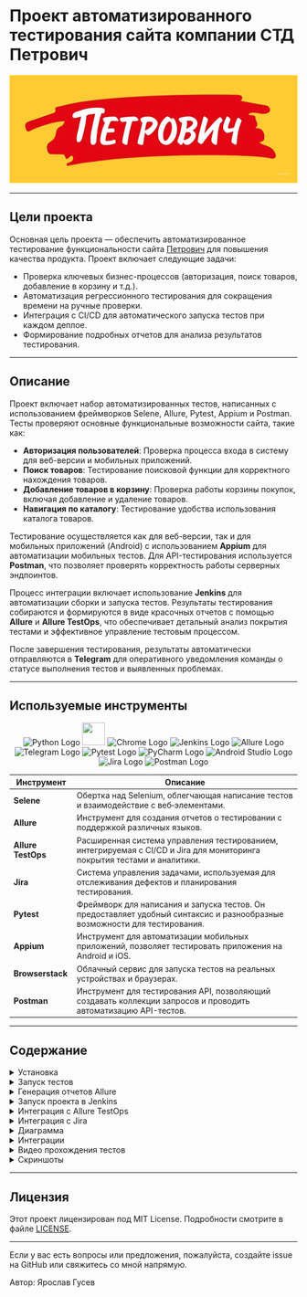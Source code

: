 # Проект автоматизированного тестирования сайта компании СТД Петрович

[![Логотип Петрович](https://github.com/yarskii/petrovich/blob/main/resources/screenshots/logo_petrovich.jpeg)](https://petrovich.ru/)

---

## Цели проекта

Основная цель проекта — обеспечить автоматизированное тестирование функциональности
сайта [Петрович](https://petrovich.ru/) для повышения качества продукта. Проект включает следующие задачи:

- Проверка ключевых бизнес-процессов (авторизация, поиск товаров, добавление в корзину и т.д.).
- Автоматизация регрессионного тестирования для сокращения времени на ручные проверки.
- Интеграция с CI/CD для автоматического запуска тестов при каждом деплое.
- Формирование подробных отчетов для анализа результатов тестирования.

---

## Описание

Проект включает набор автоматизированных тестов, написанных с использованием фреймворков Selene, Allure, Pytest, Appium
и Postman. Тесты проверяют основные функциональные возможности сайта, такие как:

- **Авторизация пользователей**: Проверка процесса входа в систему для веб-версии и мобильных приложений.
- **Поиск товаров**: Тестирование поисковой функции для корректного нахождения товаров.
- **Добавление товаров в корзину**: Проверка работы корзины покупок, включая добавление и удаление товаров.
- **Навигация по каталогу**: Тестирование удобства использования каталога товаров.

Тестирование осуществляется как для веб-версии, так и для мобильных приложений (Android) с использованием **Appium**
для автоматизации мобильных тестов. Для API-тестирования используется **Postman**, что позволяет проверять
корректность работы серверных эндпоинтов.

Процесс интеграции включает использование **Jenkins** для автоматизации сборки и запуска тестов. Результаты тестирования
собираются и формируются в виде красочных отчетов с помощью **Allure** и **Allure TestOps**, что обеспечивает детальный
анализ покрытия тестами и эффективное управление тестовым процессом.

После завершения тестирования, результаты автоматически отправляются в **Telegram** для оперативного уведомления команды
о статусе выполнения тестов и выявленных проблемах.

---

## Используемые инструменты

<p align="center">
  <img src="https://img.icons8.com/color/48/000000/python.png" alt="Python Logo" height="40" width="40" />
  <img src="https://cdn.jsdelivr.net/gh/devicons/devicon@latest/icons/selenium/selenium-original.svg" height="40" width="40" />
  <img src="https://cdn.jsdelivr.net/gh/devicons/devicon@latest/icons/chrome/chrome-original-wordmark.svg" alt="Chrome Logo" height="40" width="40" />
  <img src="https://img.icons8.com/color/48/000000/jenkins.png" alt="Jenkins Logo" height="40" width="40" />
  <img src="https://avatars.githubusercontent.com/u/5879127?s=200&v=4" alt="Allure Logo" height="40" width="40" />
  <img src="https://img.icons8.com/color/48/000000/telegram-app.png" alt="Telegram Logo" height="40" width="40" />
  <img src="https://cdn.jsdelivr.net/gh/devicons/devicon@latest/icons/pytest/pytest-original.svg" alt="Pytest Logo" height="40" width="40" />
  <img src="https://img.icons8.com/color/48/000000/pycharm.png" alt="PyCharm Logo" height="40" width="40" />
  <img src="https://img.icons8.com/color/48/000000/android-studio.png" alt="Android Studio Logo" height="40" width="40" />
  <img src="https://img.icons8.com/color/48/000000/jira.png" alt="Jira Logo" height="40" width="40" />
<img src="https://cdn.jsdelivr.net/gh/devicons/devicon/icons/postman/postman-plain.svg" alt="Postman Logo" height="40" width="40" />
</p>

| Инструмент         | Описание                                                                                                                   |
|--------------------|----------------------------------------------------------------------------------------------------------------------------|
| **Selene**         | Обертка над Selenium, облегчающая написание тестов и взаимодействие с веб‑элементами.                                      |
| **Allure**         | Инструмент для создания отчетов о тестировании с поддержкой различных языков.                                              |
| **Allure TestOps** | Расширенная система управления тестированием, интегрируемая с CI/CD и Jira для мониторинга покрытия тестами и аналитики.   |
| **Jira**           | Система управления задачами, используемая для отслеживания дефектов и планирования тестирования.                           |
| **Pytest**         | Фреймворк для написания и запуска тестов. Он предоставляет удобный синтаксис и разнообразные возможности для тестирования. |
| **Appium**         | Инструмент для автоматизации мобильных приложений, позволяет тестировать приложения на Android и iOS.                      |
| **Browserstack**   | Облачный сервис для запуска тестов на реальных устройствах и браузерах.                                                    |
| **Postman**        | Инструмент для тестирования API, позволяющий создавать коллекции запросов и проводить автоматизацию API-тестов.            |

---

## Содержание

<details>
<summary>Установка</summary>

### Клонирование репозитория

Для начала работы, клонируйте репозиторий и перейдите в директорию проекта:

   ```sh
    git clone https://github.com/yarskii/petrovich.git # Клонируем репозиторий
    cd cft_tests # Переходим в папку проекта
   ```

### Создание виртуального окружения (опционально)

   ```sh
    python -m venv venv
    source venv/bin/activate  # Для Linux/macOS
    .\venv\Scripts\activate   # Для Windows
   ```

### Установка зависимостей

Установка необходимых библиотек для работы проекта:
Команды:

   ```sh
    pip install -r requirements.txt  # Устанавливаем зависимости из файла requirements.txt
   ```

</details>

<details>
<summary>Запуск тестов</summary>

### Локальный запуск

Чтобы запустить все тесты, выполните команду:

   ```sh
    pytest
   ```

Для запуска конкретного теста, используйте следующую команду:

   ```sh
    pytest tests/ui/authentication/test_successful_login_ui.py
   ```

### Параметры запуска

Вы можете использовать различные параметры для управления поведением тестов:

- `-s`: Выводить все выводы в консоль.
- `-v`: Детализированное логирование.
- `--alluredir=allure-results`: Сохранять результаты тестов для генерации отчетов Allure.

Пример команды:

   ```sh
    pytest --alluredir=allure-results
   ```

</details>


<details>
<summary>Генерация отчетов Allure</summary>

### Установка Allure Commandline

Следуйте инструкциям на официальном сайте [Allure](https://docs.qameta.io/allure/#_installing_a_commandline) для
установки Allure Commandline.

### Генерация отчета

После выполнения тестов с параметром `--alluredir`, вы можете сгенерировать отчет следующей командой:

   ```sh
    allure serve allure-results
   ```

</details>

<details>
<summary>Запуск проекта в Jenkins</summary>

1. Откройте [проект](https://jenkins.autotests.cloud/job/petrovich/)
2. Выберите `Build with parameters`
3. Измените параметры, если требуется:
    - **COMMENT**: Комментарий к сборке (например, номер задачи или описание изменений).
    - **TESTS_FOLDER**: Выберите набор тестов (`tests`, `tests/api`, `tests/mobile`, `tests/ui`, ...)
    - **BROWSER_VERSION**: Версия браузера (`99`, `100`, `113`, `114`, `120`, `121`, `122`, `123`, `124`, `125`, `126`).
    - **MOBILE_ENVIRONMENT**: Мобильное окружение (если необходимо).
4. Нажмите `Build`
5. После сборки, результат работы можно увидеть в `Allure Report`

---
</details>

<details>
<summary>Интеграция с Allure TestOps</summary>

В проекте используется система управления тестированием **Allure TestOps** для централизованного мониторинга, анализа и
управления тестами.

### Как это работает:

- **Мониторинг покрытия тестами**: Allure TestOps позволяет отслеживать, какие части продукта покрыты
  автоматизированными тестами, а также анализировать эффективность тестирования.
- **Интеграция с CI/CD**: Система интегрируется с Jenkins, что обеспечивает автоматическую загрузку результатов
  тестирования после каждого запуска.
- **Связь с задачами Jira**: Каждый тест может быть связан с задачей в Jira, что помогает отслеживать статус исправления
  дефектов и планировать работу над ними.
- **Генерация детальных отчетов**: Allure TestOps предоставляет расширенные возможности для создания отчетов о
  тестировании, включая графики, диаграммы и статистику.

---
</details>


<details>
<summary>Интеграция с Jira</summary>

В проекте используется система управления задачами **Jira** для отслеживания дефектов, планирования тестирования и
координации работы между командами разработки и тестирования.

### Как это работает:

- **Регистрация дефектов**: Все выявленные проблемы во время автоматизированного тестирования автоматически или вручную
  регистрируются как задачи в Jira.
- **Связь с тест-кейсами**: Каждый тестовый сценарий может быть связан с задачей в Jira, что позволяет легко отслеживать
  статус тестирования конкретной функциональности.
- **Отчетность**: Интеграция с Allure TestOps обеспечивает возможность генерации отчетов, которые включают ссылки на
  задачи Jira, связанные с тестами.

---
</details>

<details>
<summary>Диаграмма</summary>

### Последовательность действий при запуске тестов

```mermaid
sequenceDiagram
    participant Developer as Разработчик
    participant LocalEnv as Локальная Среда
    participant Jenkins as Jenkins
    participant Allure as Отчеты Allure
    participant Telegram as Telegram

    Developer->>LocalEnv: Клонирование Репозитория
    LocalEnv->>Developer: Установка Зависимостей
    Developer->>LocalEnv: Создание и Активация Виртуального Окружения
    Developer->>LocalEnv: Запуск Тестов Локально (опционально)
    Developer->>Jenkins: Пуш Кода в Репозиторий
    Jenkins->>Jenkins: Сборка Проекта с Параметрами
    Jenkins->>Jenkins: Запуск Автоматизированных Тестов
    Jenkins->>Allure: Генерация Отчетов Allure
    Allure->>Jenkins: Сохранение Отчетов
    Jenkins->>Telegram: Отправка Уведомления в Telegram
    Developer->>Allure: Просмотр Отчетов через Allure TestOps или Jenkins
```

</details>

<details>
<summary>Интеграции</summary>

#### Интеграция с Allure TestOps

![Интеграция с Allure TestOps](https://github.com/yarskii/petrovich/blob/main/resources/screenshots/allure_testops_launcher.png)
---
![Тест-кейсы в Allure TestOps](https://github.com/yarskii/petrovich/blob/main/resources/screenshots/allure_testops_test_cases.png)

Эти изображения демонстрируют интеграцию проекта с Allure TestOps для управления тестами, анализа покрытия и мониторинга
результатов.

#### Интеграция с Jira

![Интеграция с Jira](https://github.com/yarskii/petrovich/blob/main/resources/screenshots/jira.png)
Скриншот показывает, как дефекты и задачи, выявленные в ходе тестирования, регистрируются и отслеживаются в системе
Jira.
</details>

<details>
<summary>Видео прохождения тестов</summary>

#### Видео-отчет о прохождении теста UI

![Видео-отчет о прохождении теста UI](https://github.com/yarskii/petrovich/blob/main/resources/screenshots/video_test_example.gif)

Демонстрация видео-отчета о выполнении UI-тестов. Это помогает наглядно увидеть процесс тестирования и возможные
проблемы.

#### Видео-отчет о прохождении мобильного теста

   <p align="center">
      <img src="https://github.com/yarskii/petrovich/blob/main/resources/screenshots/with_login.gif" alt="Видео-отчет о прохождении мобильного теста" width="530" height="530"/>
   </p>

Видеозапись выполнения мобильных тестов, включая авторизацию и другие ключевые действия на мобильном устройстве.
</details>

<details>
<summary>Скриншоты</summary>

### Отчеты

#### Cтраница тестов Jenkins

![Cтраница тестов Jenkins](https://github.com/yarskii/petrovich/blob/main/resources/screenshots/jenkins_home.png)

Этот скриншот демонстрирует интерфейс Jenkins, где можно запускать тесты с различными параметрами и просматривать их
статус.

#### Общий отчёт Allure

![Общий отчёт Allure](https://github.com/yarskii/petrovich/blob/main/resources/screenshots/allure_reports.png)

Здесь представлен общий отчет Allure, который содержит сводную информацию о результатах выполнения тестов: количество
пройденных, упавших и пропущенных тестов.

#### Детальный отчёт о пройденном тесте

![Детальный отчёт о пройденном тесте](https://github.com/yarskii/petrovich/blob/main/resources/screenshots/allure_results.png)

На этом скриншоте показан детальный отчет о конкретном тесте, включая шаги выполнения, логи и прикрепленные скриншоты.

### Отчет в Telegram

   <p align="center">
      <img src="https://github.com/yarskii/petrovich/blob/main/resources/screenshots/telegram_report.png" alt="Отчет в Telegram"/>
   </p>

Пример автоматического уведомления в Telegram о результате выполнения тестов. Это позволяет оперативно реагировать на
любые проблемы.
</details>



---

## Лицензия

Этот проект лицензирован под MIT License. Подробности смотрите в файле [LICENSE](LICENSE).

---

Если у вас есть вопросы или предложения, пожалуйста, создайте issue на GitHub или свяжитесь со мной напрямую.

Автор: Ярослав Гусев
